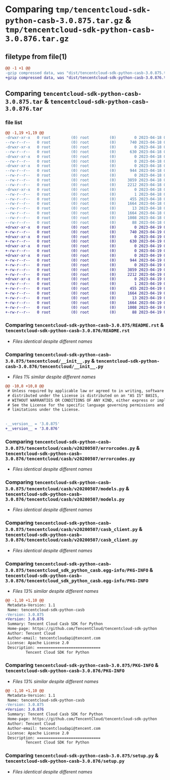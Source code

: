# Comparing `tmp/tencentcloud-sdk-python-casb-3.0.875.tar.gz` & `tmp/tencentcloud-sdk-python-casb-3.0.876.tar.gz`

## filetype from file(1)

```diff
@@ -1 +1 @@
-gzip compressed data, was "dist/tencentcloud-sdk-python-casb-3.0.875.tar", last modified: Tue Apr 18 00:26:15 2023, max compression
+gzip compressed data, was "dist/tencentcloud-sdk-python-casb-3.0.876.tar", last modified: Wed Apr 19 00:19:28 2023, max compression
```

## Comparing `tencentcloud-sdk-python-casb-3.0.875.tar` & `tencentcloud-sdk-python-casb-3.0.876.tar`

### file list

```diff
@@ -1,19 +1,19 @@
-drwxr-xr-x   0 root         (0) root         (0)        0 2023-04-18 00:26:15.000000 tencentcloud-sdk-python-casb-3.0.875/
--rw-r--r--   0 root         (0) root         (0)      740 2023-04-18 00:26:15.000000 tencentcloud-sdk-python-casb-3.0.875/README.rst
-drwxr-xr-x   0 root         (0) root         (0)        0 2023-04-18 00:26:15.000000 tencentcloud-sdk-python-casb-3.0.875/tencentcloud/
--rw-r--r--   0 root         (0) root         (0)      630 2023-04-18 00:26:15.000000 tencentcloud-sdk-python-casb-3.0.875/tencentcloud/__init__.py
-drwxr-xr-x   0 root         (0) root         (0)        0 2023-04-18 00:26:15.000000 tencentcloud-sdk-python-casb-3.0.875/tencentcloud/casb/
--rw-r--r--   0 root         (0) root         (0)        0 2023-04-18 00:26:15.000000 tencentcloud-sdk-python-casb-3.0.875/tencentcloud/casb/__init__.py
-drwxr-xr-x   0 root         (0) root         (0)        0 2023-04-18 00:26:15.000000 tencentcloud-sdk-python-casb-3.0.875/tencentcloud/casb/v20200507/
--rw-r--r--   0 root         (0) root         (0)      944 2023-04-18 00:26:15.000000 tencentcloud-sdk-python-casb-3.0.875/tencentcloud/casb/v20200507/errorcodes.py
--rw-r--r--   0 root         (0) root         (0)        0 2023-04-18 00:26:15.000000 tencentcloud-sdk-python-casb-3.0.875/tencentcloud/casb/v20200507/__init__.py
--rw-r--r--   0 root         (0) root         (0)     3859 2023-04-18 00:26:15.000000 tencentcloud-sdk-python-casb-3.0.875/tencentcloud/casb/v20200507/models.py
--rw-r--r--   0 root         (0) root         (0)     2212 2023-04-18 00:26:15.000000 tencentcloud-sdk-python-casb-3.0.875/tencentcloud/casb/v20200507/casb_client.py
-drwxr-xr-x   0 root         (0) root         (0)        0 2023-04-18 00:26:15.000000 tencentcloud-sdk-python-casb-3.0.875/tencentcloud_sdk_python_casb.egg-info/
--rw-r--r--   0 root         (0) root         (0)        1 2023-04-18 00:26:15.000000 tencentcloud-sdk-python-casb-3.0.875/tencentcloud_sdk_python_casb.egg-info/dependency_links.txt
--rw-r--r--   0 root         (0) root         (0)      455 2023-04-18 00:26:15.000000 tencentcloud-sdk-python-casb-3.0.875/tencentcloud_sdk_python_casb.egg-info/SOURCES.txt
--rw-r--r--   0 root         (0) root         (0)     1664 2023-04-18 00:26:15.000000 tencentcloud-sdk-python-casb-3.0.875/tencentcloud_sdk_python_casb.egg-info/PKG-INFO
--rw-r--r--   0 root         (0) root         (0)       13 2023-04-18 00:26:15.000000 tencentcloud-sdk-python-casb-3.0.875/tencentcloud_sdk_python_casb.egg-info/top_level.txt
--rw-r--r--   0 root         (0) root         (0)     1664 2023-04-18 00:26:15.000000 tencentcloud-sdk-python-casb-3.0.875/PKG-INFO
--rw-r--r--   0 root         (0) root         (0)     1008 2023-04-18 00:26:15.000000 tencentcloud-sdk-python-casb-3.0.875/setup.py
--rw-r--r--   0 root         (0) root         (0)       88 2023-04-18 00:26:15.000000 tencentcloud-sdk-python-casb-3.0.875/setup.cfg
+drwxr-xr-x   0 root         (0) root         (0)        0 2023-04-19 00:19:28.000000 tencentcloud-sdk-python-casb-3.0.876/
+-rw-r--r--   0 root         (0) root         (0)      740 2023-04-19 00:19:28.000000 tencentcloud-sdk-python-casb-3.0.876/README.rst
+drwxr-xr-x   0 root         (0) root         (0)        0 2023-04-19 00:19:28.000000 tencentcloud-sdk-python-casb-3.0.876/tencentcloud/
+-rw-r--r--   0 root         (0) root         (0)      630 2023-04-19 00:19:28.000000 tencentcloud-sdk-python-casb-3.0.876/tencentcloud/__init__.py
+drwxr-xr-x   0 root         (0) root         (0)        0 2023-04-19 00:19:28.000000 tencentcloud-sdk-python-casb-3.0.876/tencentcloud/casb/
+-rw-r--r--   0 root         (0) root         (0)        0 2023-04-19 00:19:28.000000 tencentcloud-sdk-python-casb-3.0.876/tencentcloud/casb/__init__.py
+drwxr-xr-x   0 root         (0) root         (0)        0 2023-04-19 00:19:28.000000 tencentcloud-sdk-python-casb-3.0.876/tencentcloud/casb/v20200507/
+-rw-r--r--   0 root         (0) root         (0)      944 2023-04-19 00:19:28.000000 tencentcloud-sdk-python-casb-3.0.876/tencentcloud/casb/v20200507/errorcodes.py
+-rw-r--r--   0 root         (0) root         (0)        0 2023-04-19 00:19:28.000000 tencentcloud-sdk-python-casb-3.0.876/tencentcloud/casb/v20200507/__init__.py
+-rw-r--r--   0 root         (0) root         (0)     3859 2023-04-19 00:19:28.000000 tencentcloud-sdk-python-casb-3.0.876/tencentcloud/casb/v20200507/models.py
+-rw-r--r--   0 root         (0) root         (0)     2212 2023-04-19 00:19:28.000000 tencentcloud-sdk-python-casb-3.0.876/tencentcloud/casb/v20200507/casb_client.py
+drwxr-xr-x   0 root         (0) root         (0)        0 2023-04-19 00:19:28.000000 tencentcloud-sdk-python-casb-3.0.876/tencentcloud_sdk_python_casb.egg-info/
+-rw-r--r--   0 root         (0) root         (0)        1 2023-04-19 00:19:28.000000 tencentcloud-sdk-python-casb-3.0.876/tencentcloud_sdk_python_casb.egg-info/dependency_links.txt
+-rw-r--r--   0 root         (0) root         (0)      455 2023-04-19 00:19:28.000000 tencentcloud-sdk-python-casb-3.0.876/tencentcloud_sdk_python_casb.egg-info/SOURCES.txt
+-rw-r--r--   0 root         (0) root         (0)     1664 2023-04-19 00:19:28.000000 tencentcloud-sdk-python-casb-3.0.876/tencentcloud_sdk_python_casb.egg-info/PKG-INFO
+-rw-r--r--   0 root         (0) root         (0)       13 2023-04-19 00:19:28.000000 tencentcloud-sdk-python-casb-3.0.876/tencentcloud_sdk_python_casb.egg-info/top_level.txt
+-rw-r--r--   0 root         (0) root         (0)     1664 2023-04-19 00:19:28.000000 tencentcloud-sdk-python-casb-3.0.876/PKG-INFO
+-rw-r--r--   0 root         (0) root         (0)     1008 2023-04-19 00:19:28.000000 tencentcloud-sdk-python-casb-3.0.876/setup.py
+-rw-r--r--   0 root         (0) root         (0)       88 2023-04-19 00:19:28.000000 tencentcloud-sdk-python-casb-3.0.876/setup.cfg
```

### Comparing `tencentcloud-sdk-python-casb-3.0.875/README.rst` & `tencentcloud-sdk-python-casb-3.0.876/README.rst`

 * *Files identical despite different names*

### Comparing `tencentcloud-sdk-python-casb-3.0.875/tencentcloud/__init__.py` & `tencentcloud-sdk-python-casb-3.0.876/tencentcloud/__init__.py`

 * *Files 1% similar despite different names*

```diff
@@ -10,8 +10,8 @@
 # Unless required by applicable law or agreed to in writing, software
 # distributed under the License is distributed on an "AS IS" BASIS,
 # WITHOUT WARRANTIES OR CONDITIONS OF ANY KIND, either express or implied.
 # See the License for the specific language governing permissions and
 # limitations under the License.
 
 
-__version__ = '3.0.875'
+__version__ = '3.0.876'
```

### Comparing `tencentcloud-sdk-python-casb-3.0.875/tencentcloud/casb/v20200507/errorcodes.py` & `tencentcloud-sdk-python-casb-3.0.876/tencentcloud/casb/v20200507/errorcodes.py`

 * *Files identical despite different names*

### Comparing `tencentcloud-sdk-python-casb-3.0.875/tencentcloud/casb/v20200507/models.py` & `tencentcloud-sdk-python-casb-3.0.876/tencentcloud/casb/v20200507/models.py`

 * *Files identical despite different names*

### Comparing `tencentcloud-sdk-python-casb-3.0.875/tencentcloud/casb/v20200507/casb_client.py` & `tencentcloud-sdk-python-casb-3.0.876/tencentcloud/casb/v20200507/casb_client.py`

 * *Files identical despite different names*

### Comparing `tencentcloud-sdk-python-casb-3.0.875/tencentcloud_sdk_python_casb.egg-info/PKG-INFO` & `tencentcloud-sdk-python-casb-3.0.876/tencentcloud_sdk_python_casb.egg-info/PKG-INFO`

 * *Files 13% similar despite different names*

```diff
@@ -1,10 +1,10 @@
 Metadata-Version: 1.1
 Name: tencentcloud-sdk-python-casb
-Version: 3.0.875
+Version: 3.0.876
 Summary: Tencent Cloud Casb SDK for Python
 Home-page: https://github.com/TencentCloud/tencentcloud-sdk-python
 Author: Tencent Cloud
 Author-email: tencentcloudapi@tencent.com
 License: Apache License 2.0
 Description: ============================
         Tencent Cloud SDK for Python
```

### Comparing `tencentcloud-sdk-python-casb-3.0.875/PKG-INFO` & `tencentcloud-sdk-python-casb-3.0.876/PKG-INFO`

 * *Files 13% similar despite different names*

```diff
@@ -1,10 +1,10 @@
 Metadata-Version: 1.1
 Name: tencentcloud-sdk-python-casb
-Version: 3.0.875
+Version: 3.0.876
 Summary: Tencent Cloud Casb SDK for Python
 Home-page: https://github.com/TencentCloud/tencentcloud-sdk-python
 Author: Tencent Cloud
 Author-email: tencentcloudapi@tencent.com
 License: Apache License 2.0
 Description: ============================
         Tencent Cloud SDK for Python
```

### Comparing `tencentcloud-sdk-python-casb-3.0.875/setup.py` & `tencentcloud-sdk-python-casb-3.0.876/setup.py`

 * *Files identical despite different names*

